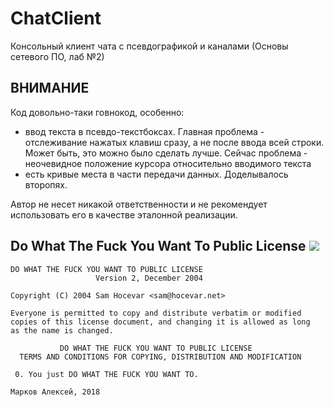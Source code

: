 # ChatClient
Консольный клиент чата с псевдографикой и каналами (Основы сетевого ПО, лаб №2)

## ВНИМАНИЕ
Код довольно-таки говнокод, особенно:
 - ввод текста в псевдо-текстбоксах. Главная проблема - отслеживание нажатых клавиш сразу, а не после ввода всей строки. Может быть, 
   это можно было сделать лучше. Сейчас проблема - неочевидное положение курсора относительно вводимого текста
 - есть кривые места в части передачи данных. Доделывалось второпях.
 
Автор не несет никакой ответственности и не рекомендует использовать его в качестве эталонной реализации.

## Do What The Fuck You Want To Public License ![](http://www.wtfpl.net/wp-content/uploads/2012/12/wtfpl-badge-2.png)
```
DO WHAT THE FUCK YOU WANT TO PUBLIC LICENSE
                   Version 2, December 2004

Copyright (C) 2004 Sam Hocevar <sam@hocevar.net>

Everyone is permitted to copy and distribute verbatim or modified
copies of this license document, and changing it is allowed as long
as the name is changed.

           DO WHAT THE FUCK YOU WANT TO PUBLIC LICENSE
  TERMS AND CONDITIONS FOR COPYING, DISTRIBUTION AND MODIFICATION

 0. You just DO WHAT THE FUCK YOU WANT TO.
```
```
Марков Алексей, 2018
```
